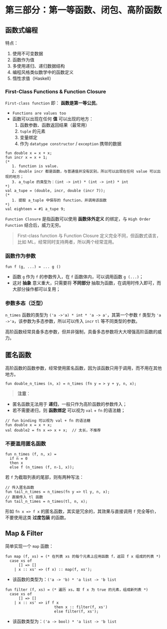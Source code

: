 # 第三部分：第一等函数、闭包、高阶函数

## 函数式编程

特点：

1. 使用不可变数据
2. 函数作为值
3. 多使用递归、递归数据结构
4. 编程风格类似数学中的函数定义
5. 惰性求值（Haskell）

### First-Class Functions & Function Closure

`First-class function` 即： **函数是第一等公民**。

* `Functions are values too`
* 函数可以出现在任何 **值** 可以出现的地方：
  1. 函数参数、函数返回结果（最常用）
  2. `tuple` 的元素
  3. 变量绑定
  4. 作为 `datatype constructor` / `exception` 携带的数据

```
fun double x = x + x;
fun incr x = x + 1;
(*
   1. function is value.
   2. double incr 都是函数，与普通值并没有区别，所以可以出现在任何 value 可以出现的地方；
   3. a_tuple 的类型为：(int -> int) * (int -> int) * int
*)
val a_tupe = (double, incr, double (incr 7));
(*
   1. 提取 a_tuple 中保存的 function，并调用该函数
*)
val eighteen = #1 a_tupe 9;
```

`Function Closure` 是指函数可以使用 **函数体外定义** 的绑定，与 `High Order Function` 结合后，威力无穷。

> First-class function 与 Function Closure 定义完全不同，但函数式语言，比如 ML，经常同时支持两者，所以两个经常混用。

### 函数作为参数

```
fun f (g, ...) = ... g ()
```
* 函数 `g` 作为 `f` 的参数传入，在 `f` 函数体内，可以调用函数 `g (...)`；
* 这对 **抽象** 意义重大，只需要将 **不同部分** 抽取为函数，在调用时传入即可，而大部分操作都可以复用；

### 参数多态（泛型）

`n_times` 函数的类型为 `('a ->'a) * int * 'a -> a'`，其第一个参数 `f` 类型为 `'a ->'a`，该参数为多态参数，所以可以传入 `incr` `tl` 等不同类型的参数。

高阶函数经常具备多态参数，但并非强制，具备多态参数将大大增强高阶函数的威力。

## 匿名函数

高阶函数的函数参数，经常使用匿名函数，因为该函数只用于调用，而不用在其他地方。

```
fun double_n_times (n, x) = n_times (fn y = > y + y, n, x);
```

> **注意**：
* 匿名函数无法用于 **递归**，一般只作为高阶函数的参数传入；
* 若不需要递归，则 **函数绑定** 可以视为 `val` + `fn` 的语法糖；

```
// fun binding 可以视为 val + fn 的语法糖
fun double x = x + x;
val double2 = fn x => x + x;  // 太长，不推荐
```

### 不要滥用匿名函数

```
fun n_times (f, n, x) =
  if n = 0
  then x
  else f (n_times (f, n-1, x));
```

若 `f` 为截取列表的尾部，则有两种写法：

```
// 传入匿名函数
fun tail_n_times = n_times(fn y => tl y, n, x);
// 直接传入 tl 函数
fun tail_n_times = n_times(tl, n, x);
```

形如 `fn x => f x` 的匿名函数，其实是冗余的，其效果与直接调用 `f` 完全等价，不要使用这类 **过度包装** 的函数。

## Map & Filter

简单实现一个 `map` 函数：

```
fun map (f, xs) = (* 在列表 xs 的每个元素上应用函数 f，返回 f x 组成的列表 *)
  case xs of
      [] => []
    | x :: xs' => (f x) :: map(f, xs');
```
* 该函数的类型为：`('a -> 'b) * 'a list -> 'b list`

```
fun filter (f, xs) = (* 遍历 xs，取 f x 为 true 的元素，组成新列表 *)
  case xs of
      [] => []
    | x :: xs' => if f x
		              then x :: filter(f, xs')
		              else filter(f, xs');

```
* 该函数类型为：`('a -> bool) * 'a list -> 'b list`
